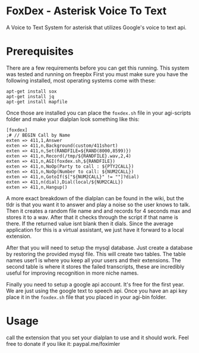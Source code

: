 # FoxDex - Asterisk Voice To Text
A Voice to Text System for asterisk that utilizes Google's voice to text api. 
# Prerequisites
There are a few requirements before you can get this running. This system was tested and running on freepbx
First you must make sure you have the following installed, most operating systems come with these:
```
apt-get install sox
apt-get install jq
apt-get install mapfile
```

Once those are installed you can place the ``` foxdex.sh ``` file in your agi-scripts folder and make your dialplan look something like this:

```
[foxdex]				
;# // BEGIN Call by Name        
exten => 411,1,Answer
exten => 411,n,Background(custom/411short)
exten => 411,n,Set(RANDFILE=${RAND(8000,8599)})
exten => 411,n,Record(/tmp/${RANDFILE}.wav,2,4)
exten => 411,n,AGI(foxdex.sh,${RANDFILE})
exten => 411,n,NoOp(Party to call : ${PTY2CALL})
exten => 411,n,NoOp(Number to call: ${NUM2CALL})
exten => 411,n,GotoIf($["${NUM2CALL}" != ""]?dial)
exten => 411,n(dial),Dial(local/${NUM2CALL})
exten => 411,n,Hangup()
```
A more exact breakdown of the dialplan can be found in the wiki, but the tldr is that you want it to answer and play a noise so the user knows to talk. Then it creates a random file name and and records for 4 seconds max and stores it to a wav. After that it checks through the script if that name is there. If the returned value isnt blank then it dials. Since the average application for this is a virtual assistant, we just have it forward to a local extension. 

After that you will need to setup the mysql database. Just create a database by restoring the provided mysql file. This will create two tables. The table names user1 is where you keep all your users and their extensions. The second table is where it stores the failed transcripts, these are incredibly useful for improving recognition in more niche names. 

Finally you need to setup a google api account. It's free for the first year. We are just using the google text to speech api. Once you have an api key place it in the ``` foxdex.sh ``` file that you placed in your agi-bin folder. 

# Usage
call the extension that you set your dialplan to use and it should work. 
Feel free to donate if you like it:
paypal.me/foximler
